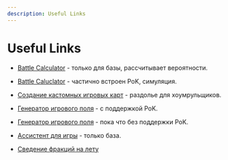 ```yaml
---
description: Useful Links
---
```


# Useful Links

* [Battle Calculator](http://alphamou.se/ti4calc/) - только для базы, рассчитывает вероятности.
* [Battle Caluclator](https://ti4odds.herokuapp.com/) - частично встроен PoK, симуляция.

* [Создание кастомных игровых карт](http://ti4-card-images.appspot.com/static/card.html/) - раздолье для хоумрульщиков.

* [Генератор игрового поля](https://keeganw.github.io/ti4/) - с поддержкой PoK.
* [Генератор игрового поля](https://ti4-map-generator.derekpeterson.ca/) - пока что без поддержки PoK.

* [Ассистент для игры](http://extraboard.net/extracomputer) - только база.

* [Сведение фракций на лету](https://sreletron.github.io/ti4/)
